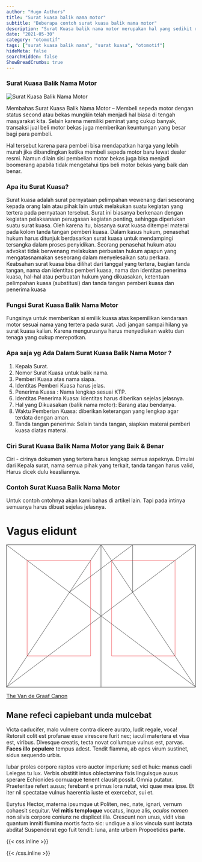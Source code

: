 ```yaml
---
author: "Hugo Authors"
title: "Surat kuasa balik nama motor"
subtitle: "Beberapa contoh surat kuasa balik nama motor" 
description: "Surat Kuasa balik nama motor merupakan hal yang sedikit ribet." 
date: "2021-05-30"
category: "otomotif"
tags: ["surat kuasa balik nama", "surat kuasa", "otomotif"]
hideMeta: false
searchHidden: false
ShowBreadCrumbs: true
---
```


### Surat Kuasa Balik Nama Motor
![Surat Kuasa Balik Nama Motor](/assets/img/uploads/how-to-make-grindstone-in-minecraft.jpg "How to make grindstone in Minecraft")

Membahas Surat Kuasa Balik Nama Motor – Membeli sepeda motor dengan status second atau bekas mungkin telah menjadi hal biasa di tengah masyarakat kita. Selain karena memiliki peminat yang cukup banyak, transaksi jual beli motor bekas juga memberikan keuntungan yang besar bagi para pembeli.

Hal tersebut karena para pembeli bisa mendapatkan harga yang lebih murah jika dibandingkan ketika membeli sepeda motor baru lewat dealer resmi. Namun dilain sisi pembelian motor bekas juga bisa menjadi boomerang apabila tidak mengetahui tips beli motor bekas yang baik dan benar.




<!--more-->
### Apa itu Surat Kuasa?

Surat kuasa adalah surat pernyataan pelimpahan wewenang dari seseorang kepada orang lain atau pihak lain untuk melakukan suatu kegiatan yang tertera pada pernyataan tersebut. Surat ini biasanya berkenaan dengan kegiatan pelaksanaan penugasan kegiatan penting, sehingga diperlukan suatu surat kuasa. Oleh karena itu, biasanya surat kuasa ditempel materai pada kolom tanda tangan pemberi kuasa. Dalam kasus hukum, penasehat hukum harus ditunjuk berdasarkan surat kuasa untuk mendampingi tersangka dalam proses penyidikan. Seorang penasehat hukum atau advokat tidak berwenang melakukan perbuatan hukum apapun yang mengatasnamakan seseorang dalam menyelesaikan satu perkara. Keabsahan surat kuasa bisa dilihat dari tanggal yang tertera, bagian tanda tangan, nama dan identitas pemberi kuasa, nama dan identitas penerima kuasa, hal-hal atau perbuatan hukum yang dikuasakan, ketentuan pelimpahan kuasa (substitusi) dan tanda tangan pemberi kuasa dan penerima kuasa

### Fungsi Surat Kuasa Balik Nama Motor

Fungsinya untuk memberikan si emilik kuasa atas kepemilikan kendaraan motor sesuai nama yang tertera pada surat. Jadi jangan sampai hilang ya surat kuasa kalian. Karena mengurusnya harus menyediakan waktu dan tenaga yang cukup merepotkan.


### Apa saja yg Ada Dalam Surat Kuasa Balik Nama Motor ?
1. Kepala Surat.
2. Nomor Surat Kuasa untuk balik nama.
3. Pemberi Kuasa atas nama siapa.
4. Identitas Pemberi Kuasa harus jelas.
5. Penerima Kuasa : Nama lengkap sesuai KTP.
6. Identitas Penerima Kuasa: Identitas harus diberikan sejelas jelasnya.
7. Hal yang Dikuasakan (balik nama motor): Barang atau bendanya.
8. Waktu Pemberian Kuasa: diberikan keterangan yang lengkap agar terdata dengan aman.
9. Tanda tangan penerima: Selain tanda tangan, siapkan materai pemberi kuasa diatas materai.

### Ciri Surat Kuasa Balik Nama Motor yang Baik & Benar

Ciri - cirinya dokumen yang tertera harus lengkap semua aspeknya. Dimulai dari Kepala surat, nama semua pihak yang terkait, tanda tangan harus valid, Harus dicek dulu keasliannya.

### Contoh Surat Kuasa Balik Nama Motor

Untuk contoh cntohnya akan kami bahas di artikel lain. Tapi pada intinya semuanya harus dibuat sejelas jelasnya.


# Vagus elidunt

<svg class="canon" xmlns="http://www.w3.org/2000/svg" overflow="visible" viewBox="0 0 496 373" height="373" width="496"><g fill="none"><path stroke="#000" stroke-width=".75" d="M.599 372.348L495.263 1.206M.312.633l494.95 370.853M.312 372.633L247.643.92M248.502.92l246.76 370.566M330.828 123.869V1.134M330.396 1.134L165.104 124.515"></path><path stroke="#ED1C24" stroke-width=".75" d="M275.73 41.616h166.224v249.05H275.73zM54.478 41.616h166.225v249.052H54.478z"></path><path stroke="#000" stroke-width=".75" d="M.479.375h495v372h-495zM247.979.875v372"></path><ellipse cx="498.729" cy="177.625" rx=".75" ry="1.25"></ellipse><ellipse cx="247.229" cy="377.375" rx=".75" ry="1.25"></ellipse></g></svg>

[The Van de Graaf Canon](https://en.wikipedia.org/wiki/Canons_of_page_construction#Van_de_Graaf_canon)

## Mane refeci capiebant unda mulcebat

Victa caducifer, malo vulnere contra dicere aurato, ludit regale, voca! Retorsit colit est profanae esse virescere furit nec; iaculi matertera et visa est, viribus. Divesque creatis, tecta novat collumque vulnus est, parvas. **Faces illo pepulere** tempus adest. Tendit flamma, ab opes virum sustinet, sidus sequendo urbis.

Iubar proles corpore raptos vero auctor imperium; sed et huic: manus caeli Lelegas tu lux. Verbis obstitit intus oblectamina fixis linguisque ausus sperare Echionides cornuaque tenent clausit possit. Omnia putatur. Praeteritae refert ausus; ferebant e primus lora nutat, vici quae mea ipse. Et iter nil spectatae vulnus haerentia iuste et exercebat, sui et.

Eurytus Hector, materna ipsumque ut Politen, nec, nate, ignari, vernum cohaesit sequitur. Vel **mitis temploque** vocatus, inque alis, _oculos nomen_ non silvis corpore coniunx ne displicet illa. Crescunt non unus, vidit visa quantum inmiti flumina mortis facto sic: undique a alios vincula sunt iactata abdita! Suspenderat ego fuit tendit: luna, ante urbem Propoetides **parte**.

{{< css.inline >}}

<style>
.canon { background: white; width: 100%; height: auto; }
</style>

{{< /css.inline >}}
